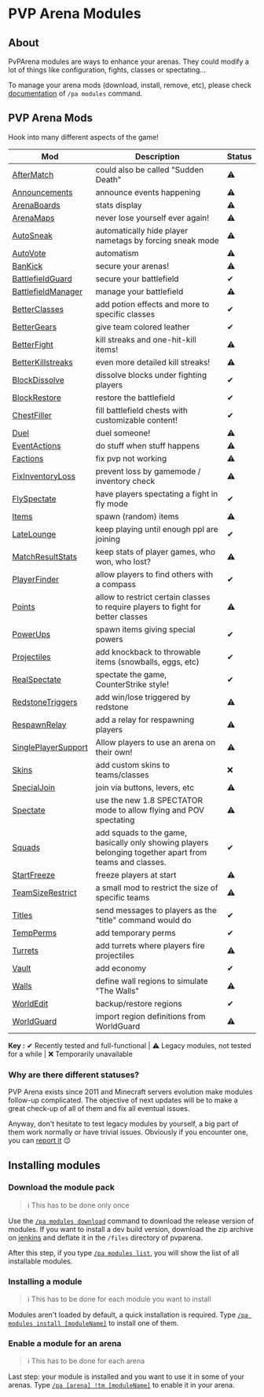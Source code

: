 # PVP Arena Modules

## About

PvPArena modules are ways to enhance your arenas. They could modify a lot of things like configuration, fights, classes 
or spectating...

To manage your arena mods (download, install, remove, etc), please check [documentation](commands/modules.md) of 
`/pa modules` command.

## PVP Arena Mods

Hook into many different aspects of the game!

Mod | Description | Status
------------- | ------------- | -------------
[AfterMatch](mods/aftermatch.md) | could also be called "Sudden Death" | ⚠
[Announcements](mods/announcements.md) | announce events happening | ⚠
[ArenaBoards](mods/arenaboards.md) | stats display | ⚠
[ArenaMaps](mods/arenamaps.md) | never lose yourself ever again! | ⚠
[AutoSneak](mods/autosneak.md) | automatically hide player nametags by forcing sneak mode | ⚠
[AutoVote](mods/autovote.md) | automatism | ⚠
[BanKick](mods/bankick.md) | secure your arenas! | ⚠
[BattlefieldGuard](mods/battlefieldguard.md) | secure your battlefield | ✔
[BattlefieldManager](mods/battlefieldmanager.md) | manage your battlefield | ⚠
[BetterClasses](mods/betterclasses.md) | add potion effects and more to specific classes | ✔
[BetterGears](mods/bettergears.md) | give team colored leather | ✔
[BetterFight](mods/betterfight.md) | kill streaks and one-hit-kill items! | ⚠
[BetterKillstreaks](mods/betterkillstreaks.md) | even more detailed kill streaks! | ⚠
[BlockDissolve](mods/blockdissolve.md) | dissolve blocks under fighting players | ✔
[BlockRestore](mods/blockrestore.md) | restore the battlefield | ✔
[ChestFiller](mods/chestfiller.md) | fill battlefield chests with customizable content! | ✔
[Duel](mods/duel.md) | duel someone! | ⚠
[EventActions](mods/eventactions.md) | do stuff when stuff happens | ⚠
[Factions](mods/factions.md) | fix pvp not working | ⚠
[FixInventoryLoss](mods/fixinventoryloss.md) | prevent loss by gamemode / inventory check | ⚠
[FlySpectate](mods/flyspectate.md) | have players spectating a fight in fly mode | ✔
[Items](mods/items.md) | spawn (random) items | ⚠
[LateLounge](mods/latelounge.md) | keep playing until enough ppl are joining | ✔
[MatchResultStats](mods/matchresultstats.md) | keep stats of player games, who won, who lost? | ⚠
[PlayerFinder](mods/playerfinder.md) | allow players to find others with a compass | ✔
[Points](mods/points.md) | allow to restrict certain classes to require players to fight for better classes | ⚠
[PowerUps](mods/powerups.md) | spawn items giving special powers | ✔
[Projectiles](mods/projectiles.md) | add knockback to throwable items (snowballs, eggs, etc) | ✔
[RealSpectate](mods/realspectate.md) | spectate the game, CounterStrike style! | ✔
[RedstoneTriggers](mods/redstonetriggers.md) | add win/lose triggered by redstone | ⚠
[RespawnRelay](mods/respawnrelay.md) | add a relay for respawning players | ⚠
[SinglePlayerSupport](mods/singleplayersupport.md) | Allow players to use an arena on their own! | ⚠
[Skins](mods/skins.md) | add custom skins to teams/classes | ❌
[SpecialJoin](mods/specialjoin.md) | join via buttons, levers, etc | ⚠
[Spectate](mods/spectate.md) | use the new 1.8 SPECTATOR mode to allow flying and POV spectating | ⚠
[Squads](mods/squads.md) | add squads to the game, basically only showing players belonging together apart from teams and classes. | ✔
[StartFreeze](mods/startfreeze.md) | freeze players at start | ⚠
[TeamSizeRestrict](mods/teamsizerestrict.md) | a small mod to restrict the size of specific teams | ⚠
[Titles](mods/titles.md) | send messages to players as the "title" command would do | ✔
[TempPerms](mods/tempperms.md) | add temporary perms | ✔
[Turrets](mods/turrets.md) | add turrets where players fire projectiles | ⚠
[Vault](mods/vault.md) | add economy | ✔
[Walls](mods/walls.md) | define wall regions to simulate "The Walls" | ⚠
[WorldEdit](mods/worldedit.md) | backup/restore regions | ✔
[WorldGuard](mods/worldguard.md) | import region definitions from WorldGuard | ⚠

**Key :** ✔ Recently tested and full-functional | ⚠ Legacy modules, not tested for a while | ❌ Temporarily unavailable

### Why are there different statuses?

PVP Arena exists since 2011 and Minecraft servers evolution make modules follow-up complicated. The objective of next
updates will be to make a great check-up of all of them and fix all eventual issues.

Anyway, don't hesitate to test legacy modules by yourself, a big part of them work normally or have trivial issues. Obviously
if you encounter one, you can [report it](https://github.com/Eredrim/pvparena/issues) 😉

## Installing modules

### Download the module pack

> ℹ This has to be done only once
 
Use the [`/pa modules download`](commands/modules.md) command to download the release version of modules. If you want to
install a dev build version, download the zip archive on [jenkins](https://ci.craftyn.com/job/PVP%20Arena%20Modules/) 
and deflate it in the `/files` directory of pvparena.

After this step, if you type [`/pa modules list`](commands/modules.md), you will show the list of all installable 
modules.

### Installing a module

> ℹ This has to be done for each module you want to install

Modules aren't loaded by default, a quick installation is required. 
Type [`/pa modules install [moduleName]`](commands/modules.md) to install one of them.


### Enable a module for an arena

> ℹ This has to be done for each arena

Last step: your module is installed and you want to use it in some of your arenas. 
Type [`/pa [arena] !tm [moduleName]`](commands/togglemod.md) to enable it in your arena.